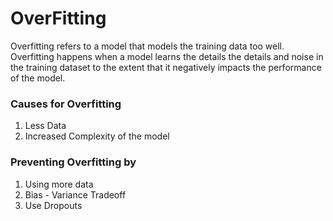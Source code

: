 # OverFitting

Overfitting refers to a model that models the training data too well. Overfitting happens when a model learns the details the details and noise in the training dataset to the extent that it negatively impacts the performance of the model.

### Causes for Overfitting

1. Less Data
2. Increased Complexity of the model

### Preventing Overfitting by

1. Using more data
2. Bias - Variance Tradeoff
3. Use Dropouts
